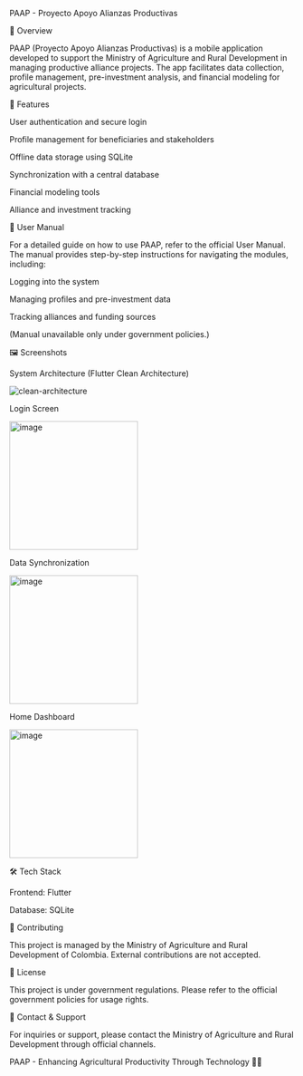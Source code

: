 PAAP - Proyecto Apoyo Alianzas Productivas

📌 Overview

PAAP (Proyecto Apoyo Alianzas Productivas) is a mobile application developed to support the Ministry of Agriculture and Rural Development in managing productive alliance projects. The app facilitates data collection, profile management, pre-investment analysis, and financial modeling for agricultural projects.

🚀 Features

User authentication and secure login

Profile management for beneficiaries and stakeholders

Offline data storage using SQLite

Synchronization with a central database

Financial modeling tools

Alliance and investment tracking

📖 User Manual

For a detailed guide on how to use PAAP, refer to the official User Manual. The manual provides step-by-step instructions for navigating the modules, including:

Logging into the system

Managing profiles and pre-investment data

Tracking alliances and funding sources

(Manual unavailable only under government policies.)

🖼️ Screenshots

System Architecture (Flutter Clean Architecture)

![clean-architecture](https://github.com/user-attachments/assets/4345256d-61fe-4525-86ce-fb0a1e7e7a48)

Login Screen

<img width="227" alt="image" src="https://github.com/user-attachments/assets/69b3b349-f0d0-4952-83b0-b531c1a77364" />

Data Synchronization

<img width="227" alt="image" src="https://github.com/user-attachments/assets/d04ae7d0-0933-4365-a614-fb4dd218af9c" />

Home Dashboard

<img width="227" alt="image" src="https://github.com/user-attachments/assets/932c3c0b-02b2-4deb-a0dd-96b7bbd2380c" />

🛠 Tech Stack

Frontend: Flutter

Database: SQLite

🤝 Contributing

This project is managed by the Ministry of Agriculture and Rural Development of Colombia. External contributions are not accepted.

📝 License

This project is under government regulations. Please refer to the official government policies for usage rights.

📩 Contact & Support

For inquiries or support, please contact the Ministry of Agriculture and Rural Development through official channels.

PAAP - Enhancing Agricultural Productivity Through Technology 🌱📲
